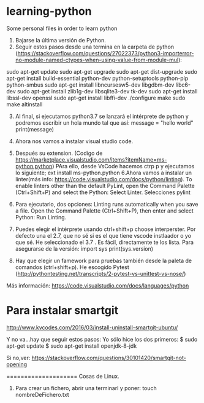 # learning-python
Some personal files in order to learn python

1. Bajarse la última versión de Python. 
2. Seguir estos pasos desde una termina en la carpeta de python (https://stackoverflow.com/questions/27022373/python3-importerror-no-module-named-ctypes-when-using-value-from-module-mul): 

sudo apt-get update
sudo apt-get upgrade
sudo apt-get dist-upgrade
sudo apt-get install build-essential python-dev python-setuptools python-pip python-smbus
sudo apt-get install libncursesw5-dev libgdbm-dev libc6-dev
sudo apt-get install zlib1g-dev libsqlite3-dev tk-dev
sudo apt-get install libssl-dev openssl
sudo apt-get install libffi-dev
./configure
make
sudo make altinstall

3. Al final, si ejecutamos python3.7 se lanzará el intérprete de python y podremos escribir un hola mundo tal que así:
message = "hello world"
print(message)

4. Ahora nos vamos a instalar visual studio code. 
5. Después su extension. (Codigo de https://marketplace.visualstudio.com/items?itemName=ms-python.python) PAra ello, desde VsCode hacemos ctrp p y ejecutamos lo siguiente;
ext install ms-python.python
6.Ahora vamos a instalar un linter(más info: https://code.visualstudio.com/docs/python/linting). To enable linters other than the default PyLint, open the Command Palette (Ctrl+Shift+P) and select the Python: Select Linter. Selecciones pylint
7. Para ejecutarlo, dos opciones:
    Linting runs automatically when you save a file.
    Open the Command Palette (Ctrl+Shift+P), then enter and select Python: Run Linting.
8. Puedes elegir el intérprete usando ctrl+shift+p choose interperster. Por defecto una el 2.7, que no sé si es el que tiene vscode instlaador o yo que sé. He seleccionado el 3.7 . Es fácil, directamente te los lista.  Para asegurarse de la versión:
import sys
print(sys.version)

9. Hay que elegir un famework para pruebas también desde la paleta de comandos (ctrl+shift+p). He escogido Pytest (http://pythontesting.net/transcripts/2-pytest-vs-unittest-vs-nose/)

Más información:
https://code.visualstudio.com/docs/languages/python

Para instalar smartgit
==========================
http://www.kvcodes.com/2016/03/install-uninstall-smartgit-ubuntu/


Y no va...hay que seguir estos pasos:
Yo sólo hice los dos primeros:
$ sudo apt-get update
$ sudo apt-get install openjdk-8-jdk

Si no,ver:
https://stackoverflow.com/questions/30101420/smartgit-not-opening

====================
Cosas de Linux. 

1. Para crear un fichero, abrir una terminarl y poner:
touch nombreDeFichero.txt



